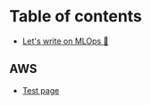 # Table of contents

* [Let's write on MLOps 🤖](README.md)

## AWS

* [Test page](aws/test-page.md)

